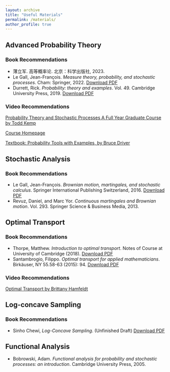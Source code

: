 ```yaml
---
layout: archive
title: "Useful Materials"
permalink: /materials/
author_profile: true
---
```



## Advanced Probability Theory
### Book Recommendations
- 薄立军. 高等概率论. 北京：科学出版社, 2023.
- Le Gall, Jean-François. *Measure theory, probability, and stochastic processes*. Cham: Springer, 2022. [Download PDF](https://i.4cdn.org/sci/1735027383598607.pdf)
- Durrett, Rick. *Probability: theory and examples*. Vol. 49. Cambridge University Press, 2019. [Download PDF](https://services.math.duke.edu/~rtd/PTE/PTE5_011119.pdf)

### Video Recommendations
[Probability Theory and Stochastic Processes A Full Year Graduate Course by Todd Kemp](https://www.youtube.com/@toddkemp-probability/playlists)

[Course Homepage](https://mathweb.ucsd.edu//~tkemp/ProbabilityTube/)

[Textbook: Probability Tools with Examples, by Bruce Driver](https://mathweb.ucsd.edu/~tkemp/280A/Driver-Probability-Lecture-Notes.pdf)

## Stochastic Analysis
### Book Recommendations
- Le Gall, Jean-François. *Brownian motion, martingales, and stochastic calculus*. Springer International Publishing Switzerland, 2016. [Download PDF](http://eprints.stta.ac.id/198/1/2016_Book_BrownianMotionMartingalesAndSt.pdf)
- Revuz, Daniel, and Marc Yor. *Continuous martingales and Brownian motion*. Vol. 293. Springer Science & Business Media, 2013.

## Optimal Transport
### Book Recommendations
- Thorpe, Matthew. *Introduction to optimal transport*. Notes of Course at University of Cambridge (2018). [Download PDF](http://www.damtp.cam.ac.uk/research/cia/files/teaching/Optimal_Transport_Notes.pdf)
- Santambrogio, Filippo. *Optimal transport for applied mathematicians*. Birkäuser, NY 55.58-63 (2015): 94. [Download PDF](https://citeseerx.ist.psu.edu/document?repid=rep1&type=pdf&doi=413028c564bdf7ae139dccd4edab06154193643f)

### Video Recommendations
[Optimal Transport by Brittany Hamfeldt](https://youtu.be/kjOBJP7gglw?si=BW3gy7oiiXvE-vRw)

## Log-concave Sampling
### Book Recommendations
- Sinho Chewi, *Log-Concave Sampling*. (Unfinished Draft) [Download PDF](https://chewisinho.github.io/main.pdf)

## Functional Analysis
- Bobrowski, Adam. *Functional analysis for probability and stochastic processes: an introduction*. Cambridge University Press, 2005.



